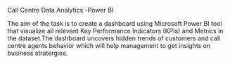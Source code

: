Call Centre Data Analytics -Power BI

The aim of the task is to create a dashboard using Microsoft Power BI tool that visualize all relevant Key Performance Indicators (KPIs) and Metrics in the dataset.The dashboard uncovers hidden trends of customers and call centre agents behavior which will help management to get insights on business stratergies.
